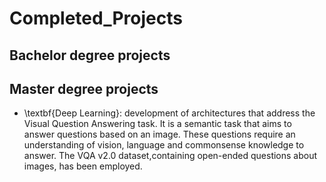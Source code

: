 # Completed_Projects

## Bachelor degree projects

## Master degree projects

* \textbf{Deep Learning}: development of architectures that address the Visual Question Answering task. It is a semantic task that aims to answer questions based on an image.
These questions require an understanding of vision, language and commonsense knowledge to answer. The VQA v2.0 dataset,containing open-ended questions about images, has been employed.
